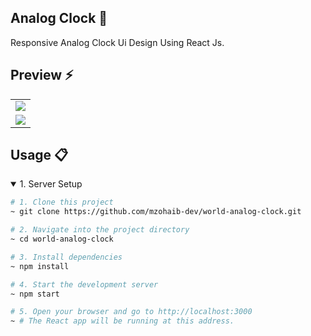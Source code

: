 ## Analog Clock 🎯
Responsive Analog Clock Ui Design Using React Js.


</ul><h2> Preview ⚡️</h2>
<table align="center">
  <tr>
    <td><img src="https://github.com/user-attachments/assets/96d12cf6-9616-4f39-b46a-f8d562b8dfca"></td>
  </tr>
  <tr>
    <td><img src="https://github.com/user-attachments/assets/9fa01cad-b461-4750-883e-737b9eb355b2" ></td>
  </tr>
</table>


## Usage 📋
<details open>
<summary>1. Server Setup</summary>

```bash
# 1. Clone this project
~ git clone https://github.com/mzohaib-dev/world-analog-clock.git

# 2. Navigate into the project directory
~ cd world-analog-clock

# 3. Install dependencies
~ npm install

# 4. Start the development server
~ npm start

# 5. Open your browser and go to http://localhost:3000
~ # The React app will be running at this address.
```

</details>
